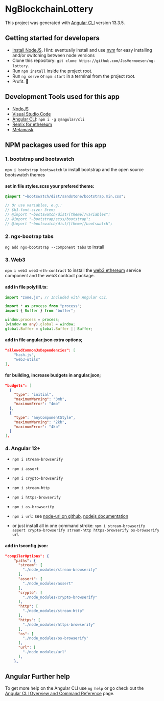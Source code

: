 # NgBlockchainLottery

This project was generated with [Angular CLI](https://github.com/angular/angular-cli) version 13.3.5.

## Getting started for developers

- [Install NodeJS](https://nodejs.org/). Hint: eventually install and use [nvm](https://medium.com/@Joachim8675309/installing-node-js-with-nvm-4dc469c977d9) for easy installing and/or switching between node versions
- Clone this repository: `git clone https://github.com/JosVermoesen/ng-lottery`.
- Run `npm install` inside the project root.
- Run `ng serve` or `npm start` in a terminal from the project root.
- Profit. :tada:

## Development Tools used for this app

- [NodeJS](https://nodejs.org/)
- [Visual Studio Code](https://code.visualstudio.com/)
- [Angular CLI](https://www.npmjs.com/package/@angular/cli): `npm i -g @angular/cli`
- [Remix for ethereum](https://remix.ethereum.org/)
- [Metamask](https://metamask.io/)

## NPM packages used for this app

### 1. bootstrap and bootswatch

`npm i bootstrap bootswatch` to install bootstrap and the open source bootswatch themes

#### set in file styles.scss your prefered theme:

```scss
@import "~bootswatch/dist/sandstone/bootstrap.min.css";

// Or use variables, e.g.:
// $h1-font-size: 3rem;
// @import "~bootswatch/dist/[theme]/variables";
// @import "~bootstrap/scss/bootstrap";
// @import "~bootswatch/dist/[theme]/bootswatch";
```

### 2. ngx-bootrap tabs

`ng add ngx-bootstrap --component tabs` to install

### 3. Web3

`npm i web3 web3-eth-contract` to install the [web3 ethereum](https://github.com/topics/ethereum?q=ethereum%2Fweb3) service component and the web3 contract package.

#### add in file polyfill.ts:

```ts
import "zone.js"; // Included with Angular CLI.

import * as process from "process";
import { Buffer } from "buffer";

window.process = process;
(window as any).global = window;
global.Buffer = global.Buffer || Buffer;
```

#### add in file angular.json extra options;

```json
"allowedCommonJsDependencies": [
    "hash.js",
    "web3-utils"
],
```

#### for building, increase budgets in angular.json;

```json
"budgets": [
  {
    "type": "initial",
    "maximumWarning": "3mb",
    "maximumError": "4mb"
  },
  {
    "type": "anyComponentStyle",
    "maximumWarning": "2kb",
    "maximumError": "4kb"
  }
],
```

### 4. Angular 12+

- `npm i stream-browserify`
- `npm i assert`
- `npm i crypto-browserify`
- `npm i stream-http`
- `npm i https-browserify`
- `npm i os-browserify`
- `npm i url`: see [node-url on github](https://github.com/defunctzombie/node-url#readme), [nodejs documentation](https://nodejs.org/api/url.html)

- or just install all in one command stroke:
  `npm i stream-browserify assert crypto-browserify stream-http https-browserify os-browserify url`

#### add in tsconfig.json:

```json
"compilerOptions": {
    "paths": {
      "stream": [
        "./node_modules/stream-browserify"
      ],
      "assert": [
        "./node_modules/assert"
      ],
      "crypto": [
        "./node_modules/crypto-browserify"
      ],
      "http": [
        "./node_modules/stream-http"
      ],
      "https": [
        "./node_modules/https-browserify"
      ],
      "os": [
        "./node_modules/os-browserify"
      ],
      "url": [
        "./node_modules/url"
      ],
    },
```

## Angular Further help

To get more help on the Angular CLI use `ng help` or go check out the [Angular CLI Overview and Command Reference](https://angular.io/cli) page.
